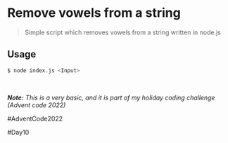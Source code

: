 # Remove vowels from a string

> Simple script which removes vowels from a string written in node.js

## Usage

```bash
$ node index.js <Input>
```

<br>

<i>**Note:** This is a very basic, and it is part of my holiday coding challenge (Advent code 2022)</i>

#AdventCode2022

#Day10